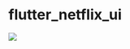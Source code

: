 # flutter_netflix_ui

<img src="https://github.com/tolgasozbir/Flutter-Netflix_UI/blob/main/netflix-ui.gif">
